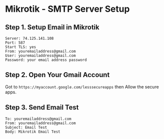 # Mikrotik - SMTP Server Setup

## **Step 1.** Setup Email in Mikrotik
```
Server: 74.125.141.108
Port: 587
Start TLS: yes
From: youremailaddress@gmail.com
User: youremailaddress@gmail.com
Password: your email address password
```
## **Step 2.** Open Your Gmail Account
Got to ```https://myaccount.google.com/lesssecureapps``` then Allow the secure apps.

## **Step 3.** Send Email Test
```
To: youremailaddress@gmail.com
From: youremailaddress@gmail.com
Subject: Email Test
Body: Mikrotik Email Test
```


